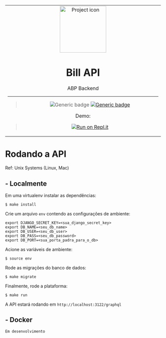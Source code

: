 <table align="center"><tr><td align="center" width="9999">

<img src="https://cdn.bulbagarden.net/upload/thumb/0/0b/FireRed_LeafGreen_Bill.png/125px-FireRed_LeafGreen_Bill.png" align="center" width="150" alt="Project icon">

# Bill API

ABP Backend

<hr />

>![Generic badge](https://img.shields.io/badge/version-0.0.3-silver.svg)
[![Generic badge](https://img.shields.io/badge/docs-blue.svg)](https://github.com/brunolcarli/Bill/wiki)

Demo:
> [![Run on Repl.it](https://repl.it/badge/github/brunolcarli/Bill)](https://Bill-1.brunolcarli.repl.co/graphql/)



</td></tr></table>


# Rodando a API

Ref: Unix Systems (Linux, Mac)

## - Localmente

Em uma virtualenv instalar as dependências:

```
$ make install
```

Crie um arquivo `env` contendo as configurações de ambiente:

```
export DJANGO_SECRET_KEY=<sua_django_secret_key>
export DB_NAME=<seu_db_name>
export DB_USER=<seu_db_user>
export DB_PASS=<seu_db_password>
export DB_PORT=<sua_porta_padra_para_o_db>
```

Acione as variáveis de ambiente:

```
$ source env
```

Rode as migrações do banco de dados:

```
$ make migrate
```

Finalmente, rode a plataforma:

```
$ make run
```

A API estará rodando em `http://localhost:3122/graphql`

## - Docker

`Em desenvolvimento`
